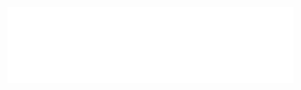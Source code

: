 ![metrics](https://github.com/zhooda/zhooda/blob/9edfece07631878e93e9c8c483e92676ec5e241b/github-metrics.svg)
<!-- ### hello! -->

<!--
**zhooda/zhooda** is a ✨ _special_ ✨ repository because its `README.md` (this file) appears on your GitHub profile.

Here are some ideas to get you started:

- 🔭 I’m currently working on ...
- 🌱 I’m currently learning ...
- 👯 I’m looking to collaborate on ...
- 🤔 I’m looking for help with ...
- 💬 Ask me about ...
- 📫 How to reach me: ...
- 😄 Pronouns: ...
- ⚡ Fun fact: ...
-->
